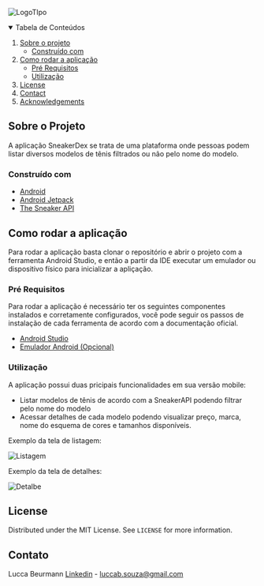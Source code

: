 ![LogoTIpo](https://repository-images.githubusercontent.com/249491356/780a3180-7385-11ea-8994-775b8a6fdfd3)
<details open="open">
  <summary>Tabela de Conteúdos</summary>
  <ol>
    <li>
      <a href="#Sobre o Projeto">Sobre o projeto</a>
      <ul>
        <li><a href="#built-with">Construído com</a></li>
      </ul>
    </li>
    <li>
      <a href="#getting-started">Como rodar a aplicação</a>
      <ul>
        <li><a href="#prerequisites">Pré Requisitos</a></li>
        <li><a href="#Utilização">Utilização</a></li>
      </ul>
    </li>
    <li><a href="#license">License</a></li>
    <li><a href="#contact">Contact</a></li>
    <li><a href="#acknowledgements">Acknowledgements</a></li>
  </ol>
</details>



<!-- ABOUT THE PROJECT -->
## Sobre o Projeto
A aplicação SneakerDex se trata de uma plataforma onde pessoas podem listar diversos modelos de tênis filtrados ou não pelo nome do modelo.


### Construído com

* [Android](https://www.android.com/intl/pt-BR_br/)
* [Android Jetpack](https://developer.android.com/jetpack?gclid=CjwKCAiAp4KCBhB6EiwAxRxbpHq670_fC_jUB_Ml_EmbLkZMOzygBQWHC7rvcfjV4dhiDUtmdK16SBoCIVgQAvD_BwE&gclsrc=aw.ds)
* [The Sneaker API](https://app.swaggerhub.com/apis-docs/tg4solutions/the-sneaker-database/1.0.0#/sneakers/getSneakers)



<!-- GETTING STARTED -->
## Como rodar a aplicação

Para rodar a aplicação basta clonar o repositório e abrir o projeto com a ferramenta Android Studio, e então a partir da IDE executar um emulador ou dispositivo físico para inicializar a apliçação.

### Pré Requisitos

Para rodar a aplicação é necessário ter os seguintes componentes instalados e corretamente configurados, você pode seguir os passos de instalação de cada ferramenta de acordo com a documentação oficial.
* [Android Studio](https://developer.android.com/studio)
* [Emulador Android (Opcional)](https://developer.android.com/studio/run/managing-avds?hl=pt-br)

### Utilização
A aplicação possui duas pricipais funcionalidades em sua versão mobile:
* Listar modelos de tênis de acordo com a SneakerAPI podendo filtrar pelo nome do modelo
* Acessar detalhes de cada modelo podendo visualizar preço, marca, nome do esquema de cores e tamanhos disponíveis.

Exemplo da tela de listagem:

![Listagem](https://i.imgur.com/tz9AcmL.png)


Exemplo da tela de detalhes:

![Detalbe](https://i.imgur.com/jbdGG1A.png)


<!-- LICENSE -->
## License

Distributed under the MIT License. See `LICENSE` for more information.



<!-- CONTACT -->
## Contato

Lucca Beurmann [Linkedin](https://www.linkedin.com/in/lbeurmann/) - luccab.souza@gmail.com
